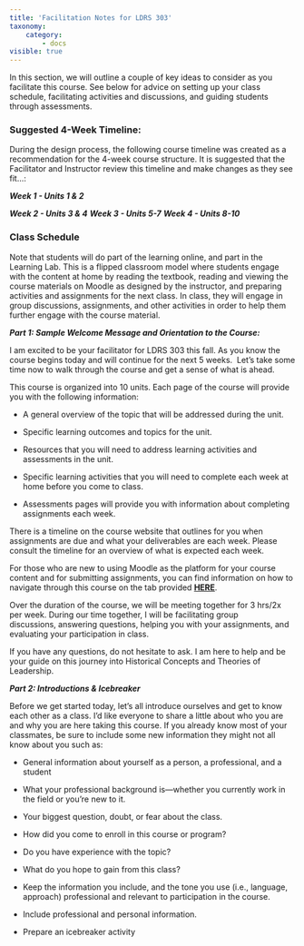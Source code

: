 ```yaml
---
title: 'Facilitation Notes for LDRS 303'
taxonomy:
    category:
        - docs
visible: true
---
```


In this section, we will outline a couple of key ideas to consider as you facilitate this course.  See below for advice on setting up your class schedule, facilitating activities and discussions, and guiding students through assessments.

### Suggested 4-Week Timeline:

During the design process, the following course timeline was created as a recommendation for the 4-week course structure. It is suggested that the Facilitator and Instructor review this timeline and make changes as they see fit...:

***Week 1 - Units 1 & 2***

***Week 2 - Units 3 & 4***
***Week 3 - Units 5-7***
***Week 4 - Units 8-10***

### Class Schedule
Note that students will do part of the learning online, and part in the Learning Lab.  This is a flipped classroom model where students engage with the content at home by reading the textbook, reading and viewing the course materials on Moodle as designed by the instructor, and preparing activities and assignments for the next class.  In class, they will engage in group discussions, assignments, and other activities in order to help them further engage with the course material.  

***Part 1: Sample Welcome Message and Orientation to the Course:***

I am excited to be your facilitator for LDRS 303 this fall. As you know the course begins today and will continue for the next 5 weeks.  Let’s take some time now to walk through the course and get a sense of what is ahead. 

This course is organized into 10 units. Each page of the course will provide you with the following information:

  -   A general overview of the topic that will be addressed during the unit.

  -   Specific learning outcomes and topics for the unit.

  -   Resources that you will need to address learning activities and assessments in the unit.

  -   Specific learning activities that you will need to complete each week at home before you come to class.

  -   Assessments pages will provide you with information about completing assignments each week.

There is a timeline on the course website that outlines for you when assignments are due and what your deliverables are each week. Please consult the timeline for an overview of what is expected each week.

For those who are new to using Moodle as the platform for your course content and for submitting assignments, you can find information on how to navigate through this course on the tab provided [**HERE**](https://learn.twu.ca/course/view.php?id=7008&section=1).

Over the duration of the course, we will be meeting together for 3 hrs/2x per week. During our time together, I will be facilitating group discussions, answering questions, helping you with your assignments, and evaluating your participation in class.

If you have any questions, do not hesitate to ask. I am here to help and be your guide on this journey into Historical Concepts and Theories of Leadership.

***Part 2: Introductions & Icebreaker***

Before we get started today, let’s all introduce ourselves and get to know each other as a class. I’d like everyone to share a little about who you are and why you are here taking this course. If you already know most of your classmates, be sure to include some new information they might not all know about you such as:

  -   General information about yourself as a person, a professional, and a
    student

  -   What your professional background is—whether you currently work in the field or you’re new to it.

  -   Your biggest question, doubt, or fear about the class.

  -   How did you come to enroll in this course or program?

  -   Do you have experience with the topic?

  -   What do you hope to gain from this class?

  -   Keep the information you include, and the tone you use (i.e., language, approach) professional and relevant to participation in the course.

  -   Include professional and personal information.

  -   Prepare an icebreaker activity
